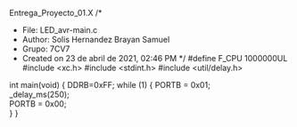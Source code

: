 Entrega_Proyecto_01.X
/*
 * File:   LED_avr-main.c
 * Author: Solis Hernandez Brayan Samuel 
 * Grupo: 7CV7
 * Created on 23 de abril de 2021, 02:46 PM
 */
#define F_CPU 1000000UL
#include <xc.h>
#include <stdint.h>
#include <util/delay.h>



int main(void) {
    DDRB=0xFF;
    while (1) 
    {
    PORTB = 0x01;	
    _delay_ms(250);                                             
    PORTB = 0x00;    
    }
}

